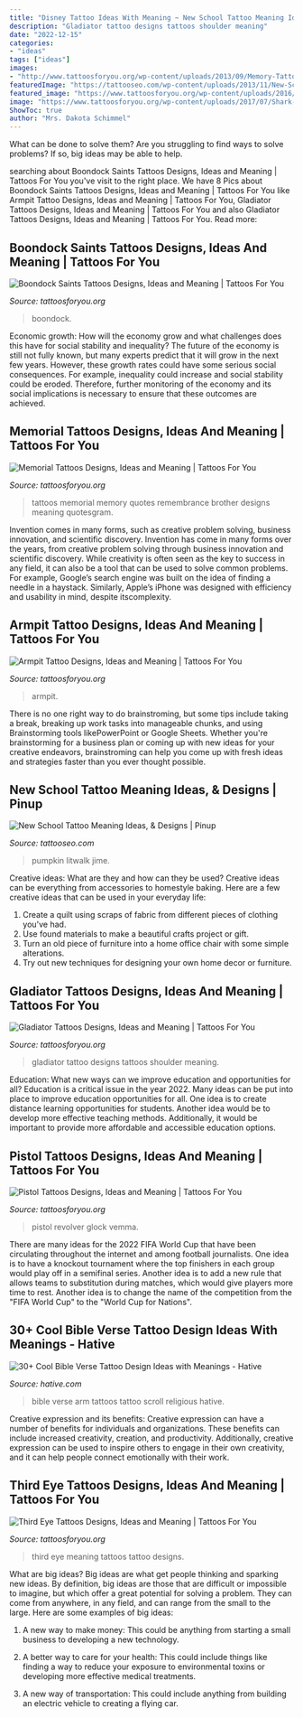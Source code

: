 ```yaml
---
title: "Disney Tattoo Ideas With Meaning ~ New School Tattoo Meaning Ideas, &amp; Designs"
description: "Gladiator tattoo designs tattoos shoulder meaning"
date: "2022-12-15"
categories:
- "ideas"
tags: ["ideas"]
images:
- "http://www.tattoosforyou.org/wp-content/uploads/2013/09/Memory-Tattoos.jpg"
featuredImage: "https://tattooseo.com/wp-content/uploads/2013/11/New-School-Tattoo-29.jpg"
featured_image: "https://www.tattoosforyou.org/wp-content/uploads/2016/03/Pistol-Tattoos-576x1024.jpg"
image: "https://www.tattoosforyou.org/wp-content/uploads/2017/07/Shark-Armpit-Tattoo-717x1024.jpg"
ShowToc: true
author: "Mrs. Dakota Schimmel"
---
```



What can be done to solve them?
Are you struggling to find ways to solve problems? If so, big ideas may be able to help.

	

		
searching about Boondock Saints Tattoos Designs, Ideas and Meaning | Tattoos For You you've visit to the right place. We have 8 Pics about Boondock Saints Tattoos Designs, Ideas and Meaning | Tattoos For You like Armpit Tattoo Designs, Ideas and Meaning | Tattoos For You, Gladiator Tattoos Designs, Ideas and Meaning | Tattoos For You and also Gladiator Tattoos Designs, Ideas and Meaning | Tattoos For You. Read more:
		
    
## Boondock Saints Tattoos Designs, Ideas And Meaning | Tattoos For You

<img loading=lazy src="https://www.tattoosforyou.org/wp-content/uploads/2013/11/Boondock-Saints-Celtic-Cross-Tattoo-768x1024.jpg" onerror="this.onerror=null;this.src='https://tse2.mm.bing.net/th?id=OIP.ODZTHRi-UQ-bo0gEIMJHAwHaJ4&amp;pid=15.1';" alt="Boondock Saints Tattoos Designs, Ideas and Meaning | Tattoos For You">

_Source: tattoosforyou.org_

>boondock. 

	

Economic growth: How will the economy grow and what challenges does this have for social stability and inequality?
The future of the economy is still not fully known, but many experts predict that it will grow in the next few years. However, these growth rates could have some serious social consequences. For example, inequality could increase and social stability could be eroded. Therefore, further monitoring of the economy and its social implications is necessary to ensure that these outcomes are achieved.

    
## Memorial Tattoos Designs, Ideas And Meaning | Tattoos For You

<img loading=lazy src="http://www.tattoosforyou.org/wp-content/uploads/2013/09/Memory-Tattoos.jpg" onerror="this.onerror=null;this.src='https://tse4.mm.bing.net/th?id=OIP.2G3m8Gd8v3K5JWT_Hw4llAHaJ4&amp;pid=15.1';" alt="Memorial Tattoos Designs, Ideas and Meaning | Tattoos For You">

_Source: tattoosforyou.org_

>tattoos memorial memory quotes remembrance brother designs meaning quotesgram. 

	

Invention comes in many forms, such as creative problem solving, business innovation, and scientific discovery.
Invention has come in many forms over the years, from creative problem solving through business innovation and scientific discovery. While creativity is often seen as the key to success in any field, it can also be a tool that can be used to solve common problems. For example, Google’s search engine was built on the idea of finding a needle in a haystack. Similarly, Apple’s iPhone was designed with efficiency and usability in mind, despite itscomplexity.

    
## Armpit Tattoo Designs, Ideas And Meaning | Tattoos For You

<img loading=lazy src="https://www.tattoosforyou.org/wp-content/uploads/2017/07/Shark-Armpit-Tattoo-717x1024.jpg" onerror="this.onerror=null;this.src='https://tse4.mm.bing.net/th?id=OIP.tcC20EWZPp9qUwpM442lnAHaKk&amp;pid=15.1';" alt="Armpit Tattoo Designs, Ideas and Meaning | Tattoos For You">

_Source: tattoosforyou.org_

>armpit. 

	

There is no one right way to do brainstroming, but some tips include taking a break, breaking up work tasks into manageable chunks, and using Brainstorming tools likePowerPoint or Google Sheets. Whether you're brainstorming for a business plan or coming up with new ideas for your creative endeavors, brainstroming can help you come up with fresh ideas and strategies faster than you ever thought possible.

    
## New School Tattoo Meaning Ideas, &amp; Designs | Pinup

<img loading=lazy src="https://tattooseo.com/wp-content/uploads/2013/11/New-School-Tattoo-29.jpg" onerror="this.onerror=null;this.src='https://tse4.mm.bing.net/th?id=OIP.PN6ragRl9otuKJPMZuTeAQAAAA&amp;pid=15.1';" alt="New School Tattoo Meaning Ideas, &amp; Designs | Pinup">

_Source: tattooseo.com_

>pumpkin litwalk jime. 

	

Creative ideas: What are they and how can they be used?
Creative ideas can be everything from accessories to homestyle baking. Here are a few creative ideas that can be used in your everyday life: 
1. Create a quilt using scraps of fabric from different pieces of clothing you've had.
2. Use found materials to make a beautiful crafts project or gift.
3. Turn an old piece of furniture into a home office chair with some simple alterations.
4. Try out new techniques for designing your own home decor or furniture.

    
## Gladiator Tattoos Designs, Ideas And Meaning | Tattoos For You

<img loading=lazy src="https://www.tattoosforyou.org/wp-content/uploads/2016/03/Gladiator-Tattoo-Shoulder.jpg" onerror="this.onerror=null;this.src='https://tse4.mm.bing.net/th?id=OIP.wWPAqvNAzoSen_tBOxjx3AHaJ4&amp;pid=15.1';" alt="Gladiator Tattoos Designs, Ideas and Meaning | Tattoos For You">

_Source: tattoosforyou.org_

>gladiator tattoo designs tattoos shoulder meaning. 

	

Education: What new ways can we improve education and opportunities for all?
Education is a critical issue in the year 2022. Many ideas can be put into place to improve education opportunities for all. One idea is to create distance learning opportunities for students. Another idea would be to develop more effective teaching methods. Additionally, it would be important to provide more affordable and accessible education options.

    
## Pistol Tattoos Designs, Ideas And Meaning | Tattoos For You

<img loading=lazy src="https://www.tattoosforyou.org/wp-content/uploads/2016/03/Pistol-Tattoos-576x1024.jpg" onerror="this.onerror=null;this.src='https://tse4.mm.bing.net/th?id=OIP.WWgmI3GfI24vYzCg6Q0XRAHaNK&amp;pid=15.1';" alt="Pistol Tattoos Designs, Ideas and Meaning | Tattoos For You">

_Source: tattoosforyou.org_

>pistol revolver glock vemma. 

	

There are many ideas for the 2022 FIFA World Cup that have been circulating throughout the internet and among football journalists. One idea is to have a knockout tournament where the top finishers in each group would play off in a semifinal series. Another idea is to add a new rule that allows teams to substitution during matches, which would give players more time to rest. Another idea is to change the name of the competition from the "FIFA World Cup" to the "World Cup for Nations".

    
## 30+ Cool Bible Verse Tattoo Design Ideas With Meanings - Hative

<img loading=lazy src="https://hative.com/wp-content/uploads/2014/03/bible-verse-tattoos/30-religious-scroll-on-arm.jpg" onerror="this.onerror=null;this.src='https://tse1.mm.bing.net/th?id=OIP.Oj4nJUaBo_4VVH_9sbSkHQHaJ4&amp;pid=15.1';" alt="30+ Cool Bible Verse Tattoo Design Ideas with Meanings - Hative">

_Source: hative.com_

>bible verse arm tattoos tattoo scroll religious hative. 

	

Creative expression and its benefits:
Creative expression can have a number of benefits for individuals and organizations. These benefits can include increased creativity, creation, and productivity. Additionally, creative expression can be used to inspire others to engage in their own creativity, and it can help people connect emotionally with their work.

    
## Third Eye Tattoos Designs, Ideas And Meaning | Tattoos For You

<img loading=lazy src="https://www.tattoosforyou.org/wp-content/uploads/2016/05/Third-Eye-Tattoo-Pictures.jpg" onerror="this.onerror=null;this.src='https://tse3.mm.bing.net/th?id=OIP.DxEFDjJrS-A4nX5VgcymAwHaLI&amp;pid=15.1';" alt="Third Eye Tattoos Designs, Ideas and Meaning | Tattoos For You">

_Source: tattoosforyou.org_

>third eye meaning tattoos tattoo designs. 

	

What are big ideas?
Big ideas are what get people thinking and sparking new ideas. By definition, big ideas are those that are difficult or impossible to imagine, but which offer a great potential for solving a problem. They can come from anywhere, in any field, and can range from the small to the large. Here are some examples of big ideas:
1. A new way to make money: This could be anything from starting a small business to developing a new technology.

2. A better way to care for your health: This could include things like finding a way to reduce your exposure to environmental toxins or developing more effective medical treatments.

3. A new way of transportation: This could include anything from building an electric vehicle to creating a flying car.



